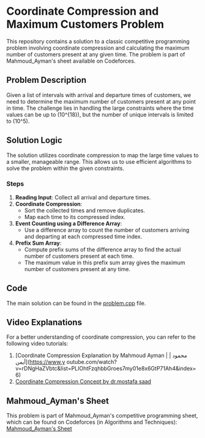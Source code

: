 
# Coordinate Compression and Maximum Customers Problem

This repository contains a solution to a classic competitive programming problem involving coordinate compression and calculating the maximum number of customers present at any given time. The problem is part of Mahmoud_Ayman's sheet available on Codeforces.

## Problem Description

Given a list of intervals with arrival and departure times of customers, we need to determine the maximum number of customers present at any point in time. The challenge lies in handling the large constraints where the time values can be up to \(10^{18}\), but the number of unique intervals is limited to \(10^5\).

## Solution Logic

The solution utilizes coordinate compression to map the large time values to a smaller, manageable range. This allows us to use efficient algorithms to solve the problem within the given constraints.

### Steps

1. **Reading Input**: Collect all arrival and departure times.
2. **Coordinate Compression**: 
    - Sort the collected times and remove duplicates.
    - Map each time to its compressed index.
3. **Event Counting using a Difference Array**:
    - Use a difference array to count the number of customers arriving and departing at each compressed time index.
4. **Prefix Sum Array**:
    - Compute prefix sums of the difference array to find the actual number of customers present at each time.
    - The maximum value in this prefix sum array gives the maximum number of customers present at any time.

## Code

The main solution can be found in the [problem.cpp](problem.cpp) file.

## Video Explanations

For a better understanding of coordinate compression, you can refer to the following video tutorials:

1. [Coordinate Compression Explanation by Mahmoud Ayman | | محمود أيمن](https://www.y outube.com/watch?v=rDNgHaZVbtc&list=PLIOhtFzqhbbGroes7my01e8x6GtP71Ah4&index=6)
2. [Coordinate Compression Concept by dr.mostafa saad](https://www.youtube.com/watch?v=nqJIXtfs7p4&t=399s)

## Mahmoud_Ayman's Sheet

This problem is part of Mahmoud_Ayman's competitive programming sheet, which can be found on Codeforces (in Algorithms and Techniques): [Mahmoud_Ayman's Sheet](https://codeforces.com/group/9QrbarK7qH/contests)





